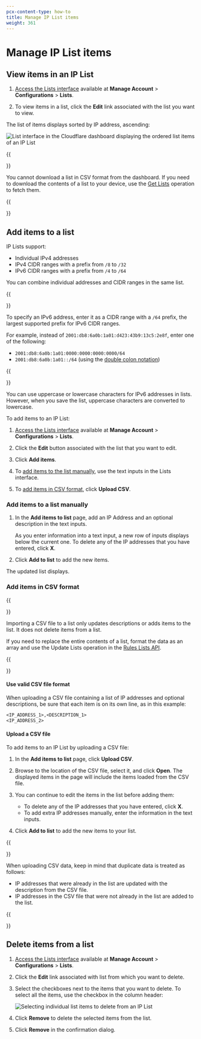```yaml
---
pcx-content-type: how-to
title: Manage IP List items
weight: 361
---
```


# Manage IP List items

## View items in an IP List

1. [Access the Lists interface](/firewall/cf-dashboard/rules-lists/) available at **Manage Account** > **Configurations** > **Lists**.

1. To view items in a list, click the **Edit** link associated with the list you want to view.

The list of items displays sorted by IP address, ascending:

![List interface in the Cloudflare dashboard displaying the ordered list items of an IP List](/firewall/static/lists-view-items-in-list.png)

{{<Aside type="note" header="Note">}}

You cannot download a list in CSV format from the dashboard. If you need to download the contents of a list to your device, use the [Get Lists](https://api.cloudflare.com/#rules-lists-list-lists) operation to fetch them.

{{</Aside>}}

## Add items to a list

IP Lists support:

- Individual IPv4 addresses
- IPv4 CIDR ranges with a prefix from `/8` to `/32`
- IPv6 CIDR ranges with a prefix from `/4` to `/64`

You can combine individual addresses and CIDR ranges in the same list.

{{<Aside type="note" header="Note">}}

To specify an IPv6 address, enter it as a CIDR range with a `/64` prefix, the largest supported prefix for IPv6 CIDR ranges.

For example, instead of `2001:db8:6a0b:1a01:d423:43b9:13c5:2e8f`, enter one of the following:

- `2001:db8:6a0b:1a01:0000:0000:0000:0000/64`
- `2001:db8:6a0b:1a01::/64` (using the [double colon notation](https://tools.ietf.org/html/rfc5952#section-4.2))

{{</Aside>}}

You can use uppercase or lowercase characters for IPv6 addresses in lists. However, when you save the list, uppercase characters are converted to lowercase.

To add items to an IP List:

1. [Access the Lists interface](/firewall/cf-dashboard/rules-lists/) available at **Manage Account** > **Configurations** > **Lists**.

1. Click the **Edit** button associated with the list that you want to edit.

1. Click **Add items**.

1. To [add items to the list manually](#add-items-to-a-list-manually), use the text inputs in the Lists interface.

1. To [add items in CSV format](/firewall/cf-dashboard/rules-lists/manage-items/#add-items-in-csv-format), click **Upload CSV**.

### Add items to a list manually

1. In the **Add items to list** page, add an IP Address and an optional description in the text inputs.

    As you enter information into a text input, a new row of inputs displays below the current one. To delete any of the IP addresses that you have entered, click **X**.

1. Click **Add to list** to add the new items.

The updated list displays.

### Add items in CSV format

{{<Aside type="warning" header="Important">}}

Importing a CSV file to a list only updates descriptions or adds items to the list. It does not delete items from a list.

If you need to replace the entire contents of a list, format the data as an array and use the Update Lists operation in the [Rules Lists API](/firewall/api/cf-lists/endpoints/).

{{</Aside>}}

#### Use valid CSV file format

When uploading a CSV file containing a list of IP addresses and optional descriptions, be sure that each item is on its own line, as in this example:

```txt
<IP_ADDRESS_1>,<DESCRIPTION_1>
<IP_ADDRESS_2>
```

#### Upload a CSV file

To add items to an IP List by uploading a CSV file:

1.  In the **Add items to list** page, click **Upload CSV**.

1.  Browse to the location of the CSV file, select it, and click **Open**. The displayed items in the page will include the items loaded from the CSV file.

1.  You can continue to edit the items in the list before adding them:

    - To delete any of the IP addresses that you have entered, click **X**.
    - To add extra IP addresses manually, enter the information in the text inputs.

1.  Click **Add to list** to add the new items to your list.

{{<Aside type="warning" header="Important">}}

When uploading CSV data, keep in mind that duplicate data is treated as follows:

- IP addresses that were already in the list are updated with the description from the CSV file.
- IP addresses in the CSV file that were not already in the list are added to the list.

{{</Aside>}}

## Delete items from a list

1. [Access the Lists interface](/firewall/cf-dashboard/rules-lists/) available at **Manage Account** > **Configurations** > **Lists**.

1. Click the **Edit** link associated with list from which you want to delete.

1. Select the checkboxes next to the items that you want to delete. To select all the items, use the checkbox in the column header:

    ![Selecting individual list items to delete from an IP List](/firewall/static/lists-delete-items.png)

1. Click **Remove** to delete the selected items from the list.

1. Click **Remove** in the confirmation dialog.
